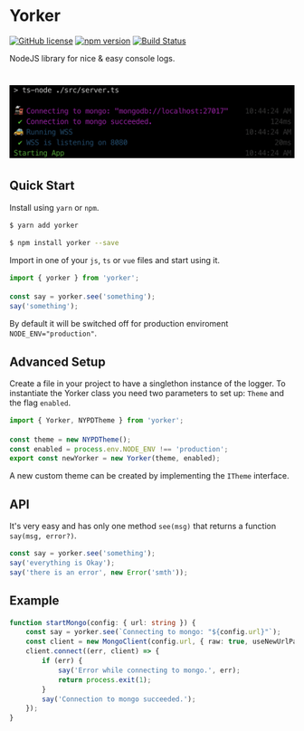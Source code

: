 # Yorker

[![GitHub license](https://img.shields.io/badge/license-MIT-blue.svg)](https://github.com/ddoronin/yorker/blob/master/LICENSE) 
[![npm version](https://img.shields.io/npm/v/yorker.svg?style=flat)](https://www.npmjs.com/package/yorker) 
[![Build Status](https://travis-ci.org/ddoronin/yorker.svg?branch=master)](https://travis-ci.org/ddoronin/yorker) 

NodeJS library for nice & easy console logs.

# <img src="https://github.com/ddoronin/yorker/blob/master/assets/screen.png">

## Quick Start
Install using `yarn` or `npm`.
```bash
$ yarn add yorker
```
```bash
$ npm install yorker --save
```

Import in one of your `js`, `ts` or `vue` files and start using it.
```typescript
import { yorker } from 'yorker';

const say = yorker.see('something');
say('something');
```
By default it will be switched off for production enviroment `NODE_ENV="production"`.

## Advanced Setup
Create a file in your project to have a singlethon instance of the logger. To instantiate the Yorker class you need two parameters to set up: `Theme` and the flag `enabled`.

```typescript
import { Yorker, NYPDTheme } from 'yorker';

const theme = new NYPDTheme();
const enabled = process.env.NODE_ENV !== 'production';
export const newYorker = new Yorker(theme, enabled);
```
A new custom theme can be created by implementing the `ITheme` interface.

## API

It's very easy and has only one method `see(msg)` that returns a function `say(msg, error?)`.

```typescript
const say = yorker.see('something');
say('everything is Okay');
say('there is an error', new Error('smth'));
```

## Example

```typescript
function startMongo(config: { url: string }) {
    const say = yorker.see(`Connecting to mongo: "${config.url}"`);
    const client = new MongoClient(config.url, { raw: true, useNewUrlParser: true });
    client.connect((err, client) => {
        if (err) {
            say('Error while connecting to mongo.', err);
            return process.exit(1);
        }
        say('Connection to mongo succeeded.');
    });
}
```

